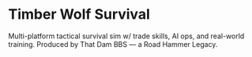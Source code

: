 # Timber Wolf Survival
Multi-platform tactical survival sim w/ trade skills, AI ops, and real-world training. Produced by That Dam BBS — a Road Hammer Legacy.
